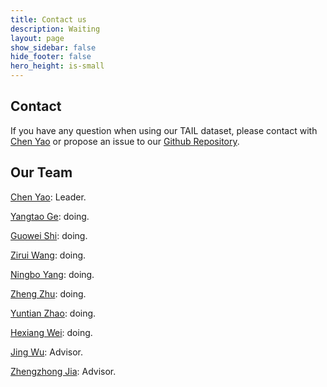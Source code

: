 ```yaml
---
title: Contact us
description: Waiting
layout: page
show_sidebar: false
hide_footer: false
hero_height: is-small
---
```


## Contact

If you have any question when using our TAIL dataset, please contact with [Chen Yao](mailto:yaoc@mail.sustech.edu.cn) or propose an issue to our [Github Repository](https://github.com/TAIL-Robot/TAIL-dataset).

 
## Our Team
[Chen Yao](mailto:yaoc@mail.sustech.edu.cn): Leader.

[Yangtao Ge](mailto:12132254@mail.sustech.edu.cn): doing.

[Guowei Shi](mailto:854602702@qq.com): doing.

[Zirui Wang](mailto:12232322@mail.sustech.edu.cn): doing.

[Ningbo Yang](mailto:365220121@qq.com): doing.

[Zheng Zhu](mailto:zhuz@sustech.edu.cn): doing.

[Yuntian Zhao](mailto:zhaoyt2018@mail.sustech.edu.cn): doing.

[Hexiang Wei](mailto:hweiak@ust.hk): doing.

[Jing Wu](mailto:wujing099@gmail.com): Advisor.

[Zhengzhong Jia](mailto:jiazz@sustech.edu.cn): Advisor.


 
<!-- ## Ackoowleage

We appreaciate the help and association from friends Hexiang Wei, Shiqi Zhao, etc. -->